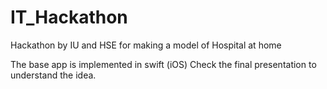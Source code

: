# IT_Hackathon
Hackathon by IU and HSE for making a model of Hospital at home

The base app is implemented in swift (iOS)
Check the final presentation to understand the idea. 
